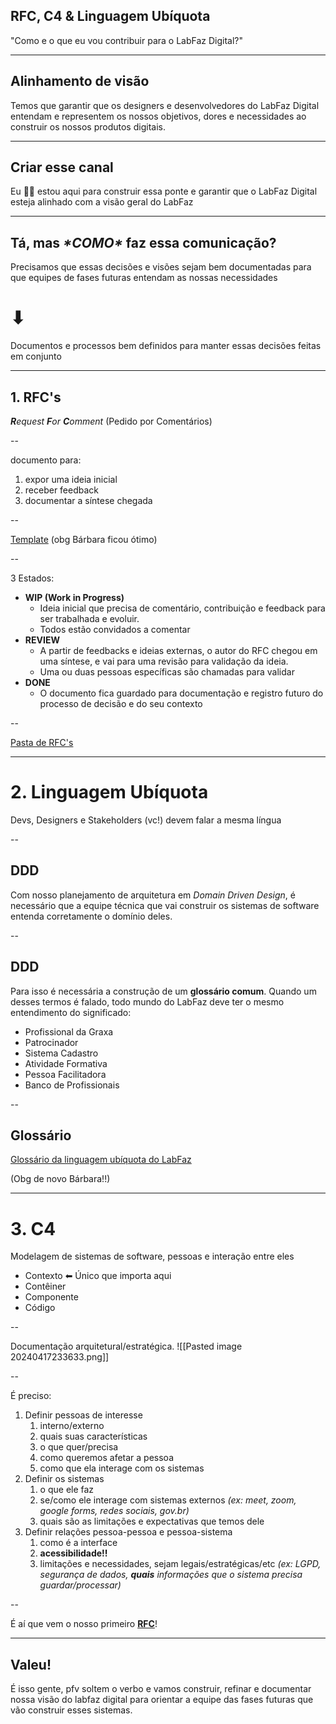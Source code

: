 ## RFC, C4 & Linguagem Ubíquota
"Como e o que eu vou contribuir para o LabFaz Digital?"

---

## Alinhamento de visão
Temos que garantir que os designers e desenvolvedores do LabFaz Digital entendam e representem os nossos objetivos, dores e necessidades ao construir os nossos produtos digitais.

---

## Criar esse canal

Eu 🙋‍♀ estou aqui para construir essa ponte e garantir que o LabFaz Digital esteja alinhado com a visão geral do LabFaz

---

## Tá, mas *\*COMO\** faz essa comunicação?

Precisamos que essas decisões e visões sejam bem documentadas para que equipes de fases futuras entendam as nossas necessidades

# ⬇

Documentos e processos bem definidos para manter essas decisões feitas em conjunto

---
## 1. RFC's
_**R**equest **F**or **C**omment_ (Pedido por Comentários)

--

documento para:
1. expor uma ideia inicial
2. receber feedback
3. documentar a síntese chegada

--

[Template](https://docs.google.com/document/d/1f3wKR6-f8O2vx-BMIHVoIhSLJ-0r_3x1/edit?usp=drive_link&ouid=102436749873471323518&rtpof=true&sd=true) (obg Bárbara ficou ótimo)

--

3 Estados:
- **WIP (Work in Progress)**
	- Ideia inicial que precisa de comentário, contribuição e feedback para ser trabalhada e evoluir.
	- Todos estão convidados a comentar
- **REVIEW**
	- A partir de feedbacks e ideias externas, o autor do RFC chegou em uma síntese, e vai para uma revisão para validação da ideia.
	- Uma ou duas pessoas específicas são chamadas para validar
- **DONE**
	- O documento fica guardado para documentação e registro futuro do processo de decisão e do seu contexto

--

[Pasta de RFC's](https://drive.google.com/drive/folders/1Hav2oUJcsAlGeNbsShCs5oL5iAauNUOV?usp=sharing)

---

# 2. Linguagem Ubíquota
Devs, Designers e Stakeholders (vc!) devem falar a mesma língua

--

## DDD
Com nosso planejamento de arquitetura em *Domain Driven Design*, é necessário que a equipe técnica que vai construir os sistemas de software entenda corretamente o domínio deles.

--

## DDD
Para isso é necessária a construção de um **glossário comum**. Quando um desses termos é falado, todo mundo do LabFaz deve ter o mesmo entendimento do significado:

- Profissional da Graxa
- Patrocinador
- Sistema Cadastro
- Atividade Formativa
- Pessoa Facilitadora
- Banco de Profissionais

--

## Glossário

[Glossário da linguagem ubíquota do LabFaz](https://docs.google.com/document/d/1EbOszr-tagAeGyjD5ISWXKw6R04umnZc/edit?usp=drive_link&ouid=102436749873471323518&rtpof=true&sd=true)

(Obg de novo Bárbara!!)

---
# 3. C4
Modelagem de sistemas de software, pessoas e interação entre eles

- Contexto ⬅ Único que importa aqui
- Contêiner
- Componente
- Código

--

Documentação arquitetural/estratégica. 
![[Pasted image 20240417233633.png]]


--

É preciso:
1. Definir pessoas de interesse
	1. interno/externo
	2. quais suas características
	3. o que quer/precisa
	4. como queremos afetar a pessoa
	5. como que ela interage com os sistemas
2. Definir os sistemas
	1. o que ele faz
	2. se/como ele interage com sistemas externos *(ex: meet, zoom, google forms, redes sociais, gov.br)*
	3. quais são as limitações e expectativas que temos dele
3. Definir relações pessoa-pessoa e pessoa-sistema
	1. como é a interface
	2. **acessibilidade!!**
	3. limitações e necessidades, sejam legais/estratégicas/etc *(ex: LGPD, segurança de dados, **quais** informações que o sistema precisa guardar/processar)*

--

É aí que vem o nosso primeiro **[RFC](https://docs.google.com/document/d/18y4v70gm1oIhVOQkL6IpVtrc4RT1CS0q/edit?usp=sharing&ouid=102436749873471323518&rtpof=true&sd=true)**!

---

## Valeu!
É isso gente, pfv soltem o verbo e vamos construir, refinar e documentar nossa visão do labfaz digital para orientar a equipe das fases futuras que vão construir esses sistemas.